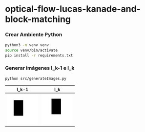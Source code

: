 # optical-flow-lucas-kanade-and-block-matching

### Crear Ambiente Python

```bash
python3 -m venv venv
source venv/bin/activate
pip install -r requirements.txt
```

### Generar imágenes I_k-1 e I_k

```bash
python src/generateImages.py
```

| I_k-1 | I_k |
|---|---|
| [![I_k-1](src/resources/I_k-1.png)](src/resources/I_k-1.png) | [![I_k](src/resources/I_k.png)](src/resources/I_k.png) |